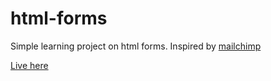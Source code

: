 # html-forms
Simple learning project on html forms. Inspired by [mailchimp](https://login.mailchimp.com/signup/)

[Live here](https://tian-1800.github.io/html-forms/)
